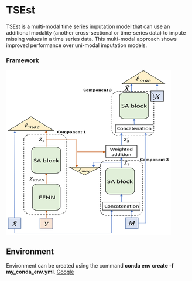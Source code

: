 # TSEst
TSEst is a multi-modal time series imputation model that can use an additional modality (another cross-sectional or time-series data) to impute missing values in a time series data. This multi-modal approach shows improved performance over uni-modal imputation models. 

### **Framework**
<img src="https://github.com/compbiolabucf/TSEst/blob/main/Fig-1.png" width="450" height="450">

## Environment
Environment can be created using the command **conda env create -f my_conda_env.yml**. [Google](https://google.com)
